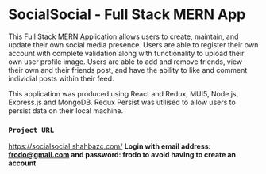 # SocialSocial - Full Stack MERN App

This Full Stack MERN Application allows users to create, maintain, and update their own social media presence. Users are able to register their own account with complete validation along with functionality to upload their own user profile image. Users are able to add and remove friends, view their own and their friends post, and have the ability to like and comment individial posts within their feed.

This application was produced using React and Redux, MUI5, Node.js, Express.js and MongoDB. Redux Persist was utilised to allow users to persist data on their local machine.

### `Project URL`

https://socialsocial.shahbazc.com/
**Login with email address: frodo@gmail.com and password: frodo to avoid having to create an account**
